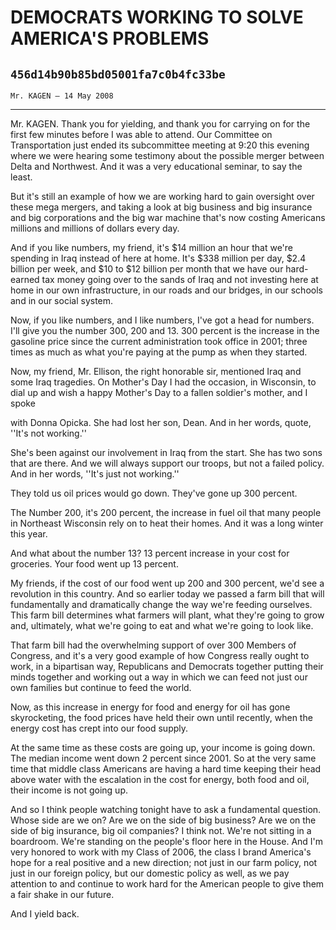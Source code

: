 # DEMOCRATS WORKING TO SOLVE AMERICA'S PROBLEMS
## `456d14b90b85bd05001fa7c0b4fc33be`
`Mr. KAGEN — 14 May 2008`

---


Mr. KAGEN. Thank you for yielding, and thank you for carrying on for 
the first few minutes before I was able to attend. Our Committee on 
Transportation just ended its subcommittee meeting at 9:20 this evening 
where we were hearing some testimony about the possible merger between 
Delta and Northwest. And it was a very educational seminar, to say the 
least.

But it's still an example of how we are working hard to gain 
oversight over these mega mergers, and taking a look at big business 
and big insurance and big corporations and the big war machine that's 
now costing Americans millions and millions of dollars every day.

And if you like numbers, my friend, it's $14 million an hour that 
we're spending in Iraq instead of here at home. It's $338 million per 
day, $2.4 billion per week, and $10 to $12 billion per month that we 
have our hard-earned tax money going over to the sands of Iraq and not 
investing here at home in our own infrastructure, in our roads and our 
bridges, in our schools and in our social system.

Now, if you like numbers, and I like numbers, I've got a head for 
numbers. I'll give you the number 300, 200 and 13. 300 percent is the 
increase in the gasoline price since the current administration took 
office in 2001; three times as much as what you're paying at the pump 
as when they started.

Now, my friend, Mr. Ellison, the right honorable sir, mentioned Iraq 
and some Iraq tragedies. On Mother's Day I had the occasion, in 
Wisconsin, to dial up and wish a happy Mother's Day to a fallen 
soldier's mother, and I spoke


with Donna Opicka. She had lost her son, Dean. And in her words, quote, 
''It's not working.''

She's been against our involvement in Iraq from the start. She has 
two sons that are there. And we will always support our troops, but not 
a failed policy. And in her words, ''It's just not working.''

They told us oil prices would go down. They've gone up 300 percent.

The Number 200, it's 200 percent, the increase in fuel oil that many 
people in Northeast Wisconsin rely on to heat their homes. And it was a 
long winter this year.

And what about the number 13? 13 percent increase in your cost for 
groceries. Your food went up 13 percent.

My friends, if the cost of our food went up 200 and 300 percent, we'd 
see a revolution in this country. And so earlier today we passed a farm 
bill that will fundamentally and dramatically change the way we're 
feeding ourselves. This farm bill determines what farmers will plant, 
what they're going to grow and, ultimately, what we're going to eat and 
what we're going to look like.

That farm bill had the overwhelming support of over 300 Members of 
Congress, and it's a very good example of how Congress really ought to 
work, in a bipartisan way, Republicans and Democrats together putting 
their minds together and working out a way in which we can feed not 
just our own families but continue to feed the world.

Now, as this increase in energy for food and energy for oil has gone 
skyrocketing, the food prices have held their own until recently, when 
the energy cost has crept into our food supply.

At the same time as these costs are going up, your income is going 
down. The median income went down 2 percent since 2001. So at the very 
same time that middle class Americans are having a hard time keeping 
their head above water with the escalation in the cost for energy, both 
food and oil, their income is not going up.

And so I think people watching tonight have to ask a fundamental 
question. Whose side are we on? Are we on the side of big business? Are 
we on the side of big insurance, big oil companies? I think not. We're 
not sitting in a boardroom. We're standing on the people's floor here 
in the House. And I'm very honored to work with my Class of 2006, the 
class I brand America's hope for a real positive and a new direction; 
not just in our farm policy, not just in our foreign policy, but our 
domestic policy as well, as we pay attention to and continue to work 
hard for the American people to give them a fair shake in our future.

And I yield back.